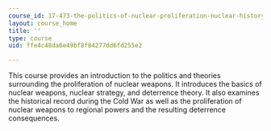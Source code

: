 ```yaml
---
course_id: 17-473-the-politics-of-nuclear-proliferation-nuclear-history-strategy-and-statecraft-fall-2015
layout: course_home
title: ''
type: course
uid: ffe4c48da6e49bf8f84277dd6fd255e2

---
```

This course provides an introduction to the politics and theories surrounding the proliferation of nuclear weapons. It introduces the basics of nuclear weapons, nuclear strategy, and deterrence theory. It also examines the historical record during the Cold War as well as the proliferation of nuclear weapons to regional powers and the resulting deterrence consequences.

